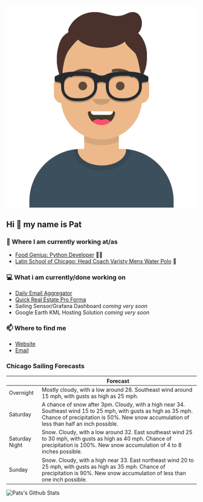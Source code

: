 [![Social banner for p-j-falconer](https://raw.githubusercontent.com/P-J-FALCONER/P-J-FALCONER/master/assets/avataaars.svg)](https://patfalconer.com/)
## Hi :wave: my name is Pat

### 💼 Where I am currently working at/as
- [Food Genius: Python Developer](https://getfoodgenius.com/) 🍔🐍
- [Latin School of Chicago: Head Coach Varisty Mens Water Polo](https://www.latinschool.org/) 🤽


### 💻 What i am currently/done working on
 - [Daily Email Aggregator](https://github.com/P-J-FALCONER/dott_daily_mail)
 - [Quick Real Estate Pro Forma](https://github.com/P-J-FALCONER/henry)
 - Sailing Sensor/Grafana Dashboard *coming very soon*
 - Google Earth KML Hosting Solution *coming very soon*

### 📫 Where to find me
 - [Website](https://patfalconer.com/)
 - [Email](mailto:patrick.j.falconer@gmail.com)


### Chicago Sailing Forecasts
|   | Forecast  |
|---|---|
| Overnight | Mostly cloudy, with a low around 28. Southeast wind around 15 mph, with gusts as high as 25 mph. |
| Saturday | A chance of snow after 3pm. Cloudy, with a high near 34. Southeast wind 15 to 25 mph, with gusts as high as 35 mph. Chance of precipitation is 50%. New snow accumulation of less than half an inch possible. |
| Saturday Night | Snow. Cloudy, with a low around 32. East southeast wind 25 to 30 mph, with gusts as high as 40 mph. Chance of precipitation is 100%. New snow accumulation of 4 to 8 inches possible. |
| Sunday | Snow. Cloudy, with a high near 33. East northeast wind 20 to 25 mph, with gusts as high as 35 mph. Chance of precipitation is 90%. New snow accumulation of less than one inch possible. |

![Pats's Github Stats](https://github-readme-stats.vercel.app/api?username=p-j-falconer&show_icons=true&theme=radical)
